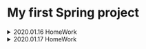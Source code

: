 # My first Spring project

<details>
  
<summary> 2020.01.16 HomeWork </summary>
  
<div markdown="1">

###### 용어정리

http://dughdhk321.dothome.co.kr/2020Camp/Spring/sp_ex1.php

----------------

###### 동작원리

https://github.com/heejuShin/MyWeb/tree/master/JSP/HelloSpring/src/main/java/com/handong/csee

<img src="https://user-images.githubusercontent.com/49302519/72535698-53410a80-38bc-11ea-92ea-921008ac2a45.png">

----------------

###### Hello Spring project

https://github.com/heejuShin/MyWeb/tree/master/JSP/HelloSpring/src/main/java/com/handong/csee

<img src="https://user-images.githubusercontent.com/49302519/72502221-23721280-387c-11ea-8914-0d18d1a324e8.png">

----------------

###### spring controller return type

----------------

###### spring controller parameter

</div>

</details>

<details>

<summary> 2020.01.17 HomeWork </summary>

<div markdown="2">

###### 1) Spring MVC CRUD Example(MySQL JDBC)

###### 2) Spring + MyBatis + MySQL를 연동을 위한 설정 및 테스트

https://github.com/heejuShin/MyWeb/tree/master/JSP/HelloSpring/src/test/java/com/handong/csee

<img src="https://user-images.githubusercontent.com/49302519/72588332-4a434e00-393b-11ea-8ade-e5b3bcf9e8ca.png">

<img src="https://user-images.githubusercontent.com/49302519/72588336-4b747b00-393b-11ea-87a7-44516070a897.png">

###### 3) Spring + MyBatis 게시판 목록 실습

</div>

</details>
